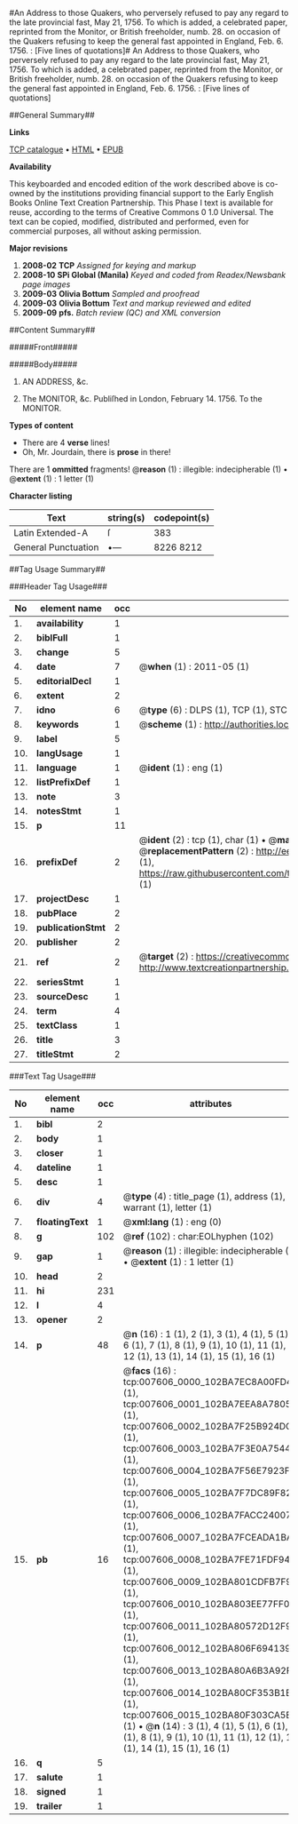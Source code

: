 #An Address to those Quakers, who perversely refused to pay any regard to the late provincial fast, May 21, 1756. To which is added, a celebrated paper, reprinted from the Monitor, or British freeholder, numb. 28. on occasion of the Quakers refusing to keep the general fast appointed in England, Feb. 6. 1756. : [Five lines of quotations]#
An Address to those Quakers, who perversely refused to pay any regard to the late provincial fast, May 21, 1756. To which is added, a celebrated paper, reprinted from the Monitor, or British freeholder, numb. 28. on occasion of the Quakers refusing to keep the general fast appointed in England, Feb. 6. 1756. : [Five lines of quotations]

##General Summary##

**Links**

[TCP catalogue](http://www.ota.ox.ac.uk/tcp/)  • 
[HTML](http://tei.it.ox.ac.uk/tcp/Texts-HTML/free/N05/N05998.html)  • 
[EPUB](http://tei.it.ox.ac.uk/tcp/Texts-EPUB/free/N05/N05998.epub)

**Availability**

This keyboarded and encoded edition of the
	       work described above is co-owned by the institutions
	       providing financial support to the Early English Books
	       Online Text Creation Partnership. This Phase I text is
	       available for reuse, according to the terms of Creative
	       Commons 0 1.0 Universal. The text can be copied,
	       modified, distributed and performed, even for
	       commercial purposes, all without asking permission.

**Major revisions**

1. __2008-02__ __TCP__ *Assigned for keying and markup*
1. __2008-10__ __SPi Global (Manila)__ *Keyed and coded from Readex/Newsbank page images*
1. __2009-03__ __Olivia Bottum__ *Sampled and proofread*
1. __2009-03__ __Olivia Bottum__ *Text and markup reviewed and edited*
1. __2009-09__ __pfs.__ *Batch review (QC) and XML conversion*

##Content Summary##

#####Front#####

#####Body#####

1. AN ADDRESS, &c.

1. The MONITOR, &c. Publiſhed in London, February 14. 1756. To the MONITOR.

**Types of content**

  * There are 4 **verse** lines!
  * Oh, Mr. Jourdain, there is **prose** in there!

There are 1 **ommitted** fragments! 
 @__reason__ (1) : illegible: indecipherable (1)  •  @__extent__ (1) : 1 letter (1)

**Character listing**


|Text|string(s)|codepoint(s)|
|---|---|---|
|Latin Extended-A|ſ|383|
|General Punctuation|•—|8226 8212|

##Tag Usage Summary##

###Header Tag Usage###

|No|element name|occ|attributes|
|---|---|---|---|
|1.|__availability__|1||
|2.|__biblFull__|1||
|3.|__change__|5||
|4.|__date__|7| @__when__ (1) : 2011-05 (1)|
|5.|__editorialDecl__|1||
|6.|__extent__|2||
|7.|__idno__|6| @__type__ (6) : DLPS (1), TCP (1), STC (1), NOTIS (1), IMAGE-SET (1), EVANS-CITATION (1)|
|8.|__keywords__|1| @__scheme__ (1) : http://authorities.loc.gov/ (1)|
|9.|__label__|5||
|10.|__langUsage__|1||
|11.|__language__|1| @__ident__ (1) : eng (1)|
|12.|__listPrefixDef__|1||
|13.|__note__|3||
|14.|__notesStmt__|1||
|15.|__p__|11||
|16.|__prefixDef__|2| @__ident__ (2) : tcp (1), char (1)  •  @__matchPattern__ (2) : ([0-9\-]+):([0-9IVX]+) (1), (.+) (1)  •  @__replacementPattern__ (2) : http://eebo.chadwyck.com/downloadtiff?vid=$1&page=$2 (1), https://raw.githubusercontent.com/textcreationpartnership/Texts/master/tcpchars.xml#$1 (1)|
|17.|__projectDesc__|1||
|18.|__pubPlace__|2||
|19.|__publicationStmt__|2||
|20.|__publisher__|2||
|21.|__ref__|2| @__target__ (2) : https://creativecommons.org/publicdomain/zero/1.0/ (1), http://www.textcreationpartnership.org/docs/. (1)|
|22.|__seriesStmt__|1||
|23.|__sourceDesc__|1||
|24.|__term__|4||
|25.|__textClass__|1||
|26.|__title__|3||
|27.|__titleStmt__|2||


###Text Tag Usage###

|No|element name|occ|attributes|
|---|---|---|---|
|1.|__bibl__|2||
|2.|__body__|1||
|3.|__closer__|1||
|4.|__dateline__|1||
|5.|__desc__|1||
|6.|__div__|4| @__type__ (4) : title_page (1), address (1), warrant (1), letter (1)|
|7.|__floatingText__|1| @__xml:lang__ (1) : eng (0)|
|8.|__g__|102| @__ref__ (102) : char:EOLhyphen (102)|
|9.|__gap__|1| @__reason__ (1) : illegible: indecipherable (1)  •  @__extent__ (1) : 1 letter (1)|
|10.|__head__|2||
|11.|__hi__|231||
|12.|__l__|4||
|13.|__opener__|2||
|14.|__p__|48| @__n__ (16) : 1 (1), 2 (1), 3 (1), 4 (1), 5 (1), 6 (1), 7 (1), 8 (1), 9 (1), 10 (1), 11 (1), 12 (1), 13 (1), 14 (1), 15 (1), 16 (1)|
|15.|__pb__|16| @__facs__ (16) : tcp:007606_0000_102BA7EC8A00FD48 (1), tcp:007606_0001_102BA7EEA8A78050 (1), tcp:007606_0002_102BA7F25B924DC8 (1), tcp:007606_0003_102BA7F3E0A75448 (1), tcp:007606_0004_102BA7F56E7923F8 (1), tcp:007606_0005_102BA7F7DC89F820 (1), tcp:007606_0006_102BA7FACC240070 (1), tcp:007606_0007_102BA7FCEADA1BA8 (1), tcp:007606_0008_102BA7FE71FDF940 (1), tcp:007606_0009_102BA801CDFB7F90 (1), tcp:007606_0010_102BA803EE77FF00 (1), tcp:007606_0011_102BA80572D12F90 (1), tcp:007606_0012_102BA806F6941390 (1), tcp:007606_0013_102BA80A6B3A92F8 (1), tcp:007606_0014_102BA80CF353B1B8 (1), tcp:007606_0015_102BA80F303CA5E8 (1)  •  @__n__ (14) : 3 (1), 4 (1), 5 (1), 6 (1), 7 (1), 8 (1), 9 (1), 10 (1), 11 (1), 12 (1), 13 (1), 14 (1), 15 (1), 16 (1)|
|16.|__q__|5||
|17.|__salute__|1||
|18.|__signed__|1||
|19.|__trailer__|1||
